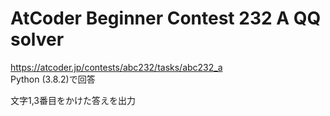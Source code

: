 # AtCoder Beginner Contest 232 A QQ solver  
https://atcoder.jp/contests/abc232/tasks/abc232_a  
Python (3.8.2)で回答  

文字1,3番目をかけた答えを出力

